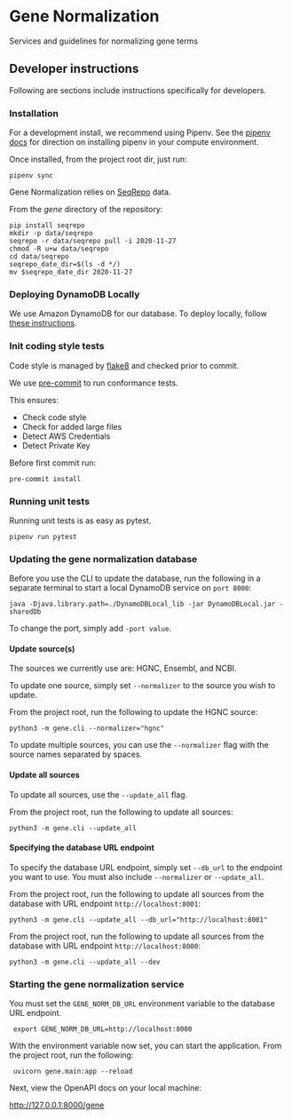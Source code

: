 # Gene Normalization
Services and guidelines for normalizing gene terms

## Developer instructions
Following are sections include instructions specifically for developers.

### Installation
For a development install, we recommend using Pipenv. See the 
[pipenv docs](https://pipenv-fork.readthedocs.io/en/latest/#install-pipenv-today) 
for direction on installing pipenv in your compute environment.
 
Once installed, from the project root dir, just run:

```shell script
pipenv sync
```

Gene Normalization relies on [SeqRepo](https://github.com/biocommons/biocommons.seqrepo) data. 

From the _gene_ directory of the repository:
```
pip install seqrepo
mkdir -p data/seqrepo
seqrepo -r data/seqrepo pull -i 2020-11-27
chmod -R u+w data/seqrepo
cd data/seqrepo
seqrepo_date_dir=$(ls -d */)
mv $seqrepo_date_dir 2020-11-27
```

### Deploying DynamoDB Locally

We use Amazon DynamoDB for our database. To deploy locally, follow [these instructions](https://docs.aws.amazon.com/amazondynamodb/latest/developerguide/DynamoDBLocal.DownloadingAndRunning.html).

### Init coding style tests

Code style is managed by [flake8](https://github.com/PyCQA/flake8) and checked prior to commit.

We use [pre-commit](https://pre-commit.com/#usage) to run conformance tests.

This ensures:

* Check code style
* Check for added large files
* Detect AWS Credentials
* Detect Private Key

Before first commit run:

```
pre-commit install
```


### Running unit tests

Running unit tests is as easy as pytest.

```
pipenv run pytest
```

### Updating the gene normalization database

Before you use the CLI to update the database, run the following in a separate terminal to start a local DynamoDB service on `port 8000`:

```
java -Djava.library.path=./DynamoDBLocal_lib -jar DynamoDBLocal.jar -sharedDb
```

To change the port, simply add `-port value`.

#### Update source(s)
The sources we currently use are: HGNC, Ensembl, and NCBI.

To update one source, simply set `--normalizer` to the source you wish to update. 

From the project root, run the following to update the HGNC source:

```
python3 -m gene.cli --normalizer="hgnc"
```

To update multiple sources, you can use the `--normalizer` flag with the source names separated by spaces.

#### Update all sources

To update all sources, use the `--update_all` flag. 

From the project root, run the following to update all sources:

```
python3 -m gene.cli --update_all
```

#### Specifying the database URL endpoint

To specify the database URL endpoint, simply set `--db_url` to the endpoint you want to use. You must also include `--normalizer` or `--update_all`.

From the project root, run the following to update all sources from the database with URL endpoint `http://localhost:8001`:

```
python3 -m gene.cli --update_all --db_url="http://localhost:8001"
```

From the project root, run the following to update all sources from the database with URL endpoint `http://localhost:8000`:
```
python3 -m gene.cli --update_all --dev
```

### Starting the gene normalization service
You must set the `GENE_NORM_DB_URL` environment variable to the database URL endpoint. 
```shell script
 export GENE_NORM_DB_URL=http://localhost:8000
```

With the environment variable now set, you can start the application. From the project root, run the following:

```shell script
 uvicorn gene.main:app --reload
```

Next, view the OpenAPI docs on your local machine: 

http://127.0.0.1:8000/gene
